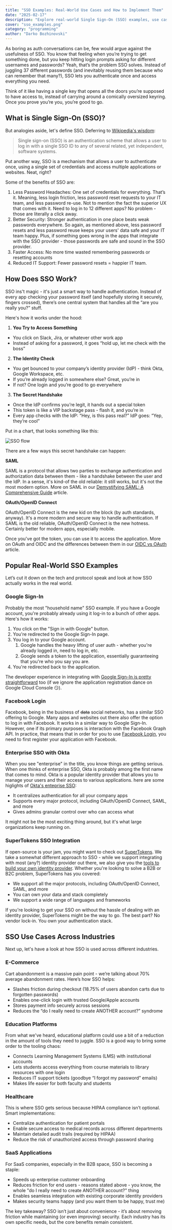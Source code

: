 ```yaml
---
title: "SSO Examples: Real-World Use Cases and How to Implement Them"
date: "2025-02-17"
description: "Explore real-world Single Sign-On (SSO) examples, use cases, and step-by-step implementation methods. Learn how tools like SuperTokens simplify SSO for developers."
cover: "sso_examples.png"
category: "programming"
author: "Darko Bozhinovski"
---
```


As boring as auth conversations can be, few would argue against the usefulness of SSO. You know that feeling when you’re trying to get something done, but you keep hitting login prompts asking for different usernames and passwords? Yeah, that’s the problem SSO solves. Instead of juggling 37 different passwords (and inevitably reusing them because who can remember that many?), SSO lets you authenticate once and access everything you need.

Think of it like having a single key that opens all the doors you’re supposed to have access to, instead of carrying around a comically oversized keyring. Once you prove you’re you, you’re good to go. 

## What is Single Sign-On (SSO)?

But analogies aside, let's define SSO. Deferring to [Wikipedia's wisdom](https://en.wikipedia.org/wiki/Single_sign-on):

> Single sign-on (SSO) is an authentication scheme that allows a user to log in with a single SSO ID to any of several related, yet independent, software systems.

Put another way, SSO is a mechanism that allows a user to authenticate once, using a single set of credentials and access multiple applications or websites. Neat, right?

Some of the benefits of SSO are:

1. Less Password Headaches: One set of credentials for everything. That’s it. Meaning, less login friction, less password reset requests to your IT team, and less password re-use. Not to mention the fact the superior UX that comes with it. Need to log in to 12 different apps? No problem - those are literally a click away.
2. Better Security: Stronger authentication in one place beats weak passwords everywhere. So again, as mentioned above, less password resets and less password reuse keeps your users' data safe and your IT team happy. Plus, if something goes wrong in the apps that integrate with the SSO provider - those passwords are safe and sound in the SSO provider.
3. Faster Access: No more time wasted remembering passwords or resetting accounts
4. Reduced IT Support: Fewer password resets = happier IT team.

## How Does SSO Work?

SSO ins't magic - it's just a smart way to handle authentication. Instead of every app checking your password itself (and hopefully storing it securely, fingers crossed), there’s one central system that handles all the “are you really you?” stuff.

Here's how it works under the hood:

1. **You Try to Access Something**

- You click on Slack, Jira, or whatever other work app
- Instead of asking for a password, it goes “hold up, let me check with the boss”

2. **The Identity Check**

- You get bounced to your company’s identity provider (IdP) - think Okta, Google Workspace, etc.
- If you’re already logged in somewhere else? Great, you’re in
- If not? One login and you’re good to go everywhere

3. **The Secret Handshake**

- Once the IdP confirms you’re legit, it hands out a special token
- This token is like a VIP backstage pass - flash it, and you’re in
- Every app checks with the IdP: “Hey, is this pass real?” IdP goes: “Yep, they’re cool”

Put in a chart, that looks something like this:

![SSO flow](./sso-chart-1.png)

There are a few ways this secret handshake can happen:

**SAML**

SAML is a protocol that allows two parties to exchange authentication and authorization data between them - like a handshake between the user and the IdP. In a sense, it's kind-of the old reliable: it still works, but it's not the most modern option. More on SAML in our [Demystifying SAML: A Comprehensive Guide]([/demystifying-saml](https://supertokens.com/blog/demystifying-saml)) article.

**OAuth/OpenID Connect**

OAuth/OpenID Connect is the new kid on the block (by auth standards, anyway). It's a more modern and secure way to handle authentication. If SAML is the old reliable, OAuth/OpenID Connect is the new hotness. Certainly better for modern apps, especially mobile.

Once you've got the token, you can use it to access the application. More on OAuth and OIDC and the differences between them in our [OIDC vs OAuth](https://supertokens.com/blog/oauth-vs-oidc) article.

## Popular Real-World SSO Examples

Let’s cut it down on the tech and protocol speak and look at how SSO actually works in the real world. 

### Google Sign-In

Probably the most "household name" SSO example. If you have a Google account, you're probably already using it log-in to a bunch of other apps. Here's how it works:

1. You click on the "Sign in with Google" button.
2. You're redirected to the Google Sign-In page.
3. You log in to your Google account.
   1. Google handles the heavy lifting of user auth - whether you're already logged in, need to log in, etc.
   2. Google sends a token to the application, essentially guaranteeing that you're who you say you are.
4. You're redirected back to the application.

The developer experience in integrating with [Google Sign-In is pretty straightforward](https://cloud.google.com/identity-platform/docs/sign-in-user-email) too (if we ignore the application registration dance on Google Cloud Console 😏).

### Facebook Login

Facebook, being in the business of ~~data~~ social networks, has a similar SSO offering to Google. Many apps and websites out there also offer the option to log in with Facebook. It works in a similar way to Google Sign-In. However, one if its primary purposes is interaction with the Facebook Graph API. In practice, that means that in order for you to use [Facebook Login](https://developers.facebook.com/docs/facebook-login/web/), you need to first register your application with Facebook.

### Enterprise SSO with Okta

When you see "enterprise" in the title, you know things are getting serious. When one thinks of enterprise SSO, Okta is probably among the first name that comes to mind. Okta is a popular identity provider that allows you to manage your users and their access to various applications. here are some higlights of [Okta's enteprise SSO](https://www.okta.com/identity-101/enterprise-sso/):

- It centralizes authentication for all your company apps
- Supports every major protocol, including OAuth/OpenID Connect, SAML, and more
- Gives admins granular control over who can access what

It might not be the most exciting thing around, but it's what large organizations keep running on.

### SuperTokens SSO Integration

If open-source is your jam, you might want to check out [SuperTokens](https://supertokens.com/). We take a somewhat different approach to SSO - while we support integrating with most (any?) identity provider out there, we also give you the [tools to build your own identity provider](https://supertokens.com/docs/authentication/unified-login/introduction). Whether you're looking to solve a B2B or B2C problem, SuperTokens has you covered:

- We support all the major protocols, including OAuth/OpenID Connect, SAML, and more
- You can own your data and stack completely
- We support a wide range of languages and frameworks

If you're looking to get your SSO on without the hassle of dealing with an identity provider, SuperTokens might be the way to go. The best part? No vendor lock-in. You own your authentication stack.

## SSO Use Cases Across Industries

Next up, let's have a look at how SSO is used across different industries.

### E-Commerce

Cart abandonment is a massive pain point - we’re talking about 70% average abandonment rates. Here’s how SSO helps:

- Slashes friction during checkout (18.75% of users abandon carts due to forgotten passwords)
- Enables one-click login with trusted Google/Apple accounts 
- Stores payment info securely across sessions
- Reduces the “do I really need to create ANOTHER account?” syndrome

### Education Platforms

From what we've heard, educational platform could use a bit of a reduction in the amount of tools they need to juggle. SSO is a good way to bring some order to the tooling chaos:

- Connects Learning Management Systems (LMS) with institutional accounts
- Lets students access everything from course materials to library resources with one login
- Reduces IT support tickets (goodbye “I forgot my password” emails)
- Makes life easier for both faculty and students

### Healthcare

This is where SSO gets serious because HIPAA compliance isn’t optional. Smart implementations:

- Centralize authentication for patient portals
- Enable secure access to medical records across different departments
- Maintain detailed audit trails (required by HIPAA)
- Reduce the risk of unauthorized access through password sharing

### SaaS Applications

For SaaS companies, especially in the B2B space, SSO is becoming a staple:

- Speeds up enterprise customer onboarding
- Reduces friction for end users - reasons stated above - you know, the whole "do I really need to create ANOTHER account?" thing
- Enables seamless integration with existing corporate identity providers
- Makes security teams happy (and you want them to be happy, trust me)

The key takeaway? SSO isn’t just about convenience - it’s about removing friction while maintaining (or even improving) security. Each industry has its own specific needs, but the core benefits remain consistent.